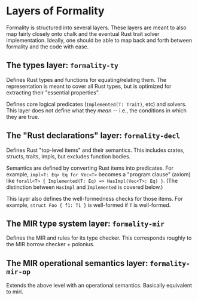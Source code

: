 # Layers of Formality

Formality is structured into several layers.
These layers are meant to also map fairly closely onto 
chalk and the eventual Rust trait solver implementation.
Ideally, one should be able to map back and forth between formality and the code with ease.
<!-- "the code": the rustc code? Chalk code? redex code? -->

## The types layer: `formality-ty`

Defines Rust types and functions for equating/relating them.
The representation is meant to cover all Rust types,
but is optimized for extracting their "essential properties".

Defines core logical predicates (`Implemented(T: Trait)`, etc) and solvers.
This layer does not define what they *mean* -- i.e., the conditions in which they are true.

## The "Rust declarations" layer: `formality-decl`

Defines Rust "top-level items" and their semantics.
This includes crates, structs, traits, impls, but excludes function bodies.

Semantics are defined by converting Rust items into predicates.
For example, `impl<T: Eq> Eq for Vec<T>` becomes a "program clause" (axiom)
like `forall<T> { Implemented(T: Eq) => HasImpl(Vec<T>: Eq) }`.
(The distinction between `HasImpl` and `Implemented` is covered below.)

This layer also defines the well-formedness checks for those items.
For example, `struct Foo { f1: T1 }` is well-formed if `T` is well-formed.

## The MIR type system layer: `formality-mir`

Defines the MIR and rules for its type checker.
This corresponds roughly to the MIR borrow checker + polonius.

<!-- Nick: and the type checker (and trait system) too, or is this just about lifetime checking? -->
<!-- Niko: all the things  -->
<!-- Niko: note that the MIR borrow checker includes a type checker -->

## The MIR operational semantics layer: `formality-mir-op`

Extends the above level with an operational semantics.
Basically equivalent to miri.
